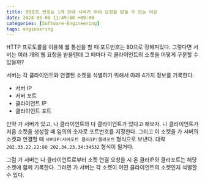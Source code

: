 ```yaml
---
title: 80포트 번호는 1개 인데 서버가 여러 요청을 받을 수 있는 이유
date: 2024-05-06 11:49:08 +09:00
categories: [Software-Engineering]
tags: engineering
---
```


HTTP 프로토콜을 이용해 웹 통신을 할 때 포트번호는 80으로 정해져있다. 
그렇다면 서버는 여러 개의 웹 요청을 받을텐데 그 때마다 각 클라이언트의 소켓을 어떻게 구분할 수 있을까? 

서버는 각 클라이언트와 연결된 소켓을 식별하기 위해서 아래 4가지 정보를 기록한다. 
- 서버 IP
- 서버 포트
- 클라이언트 IP 
- 클라이언트 포트 

만약 가 서버가 있고, 나 클라이언트와 다 클라이언트가 있다고 해보자. 나 클라이언트가 처음 소켓을 생성할 때 임의의 숫자로 포트번호를 지정한다. 
그리고 이 소켓을 가 서버의 소켓과 연결할 때 `서버IP:서버포트 클라IP:클라포트` 형식으로 보낸다. 대략 `202.33.22.22:80 202.34.23.34:34532` 형식이 될거다. 

그럼 가 서버는 나 클라이언트로부터 소켓 연결 요청을 시 온 클라IP와 클라포트는 해당 소켓에 함께 기록한다. 그러면 가 서버는 각 소켓이 어떤 클라이언트의 소켓인지 식별할 수 있다. 
